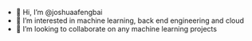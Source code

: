 - 👋 Hi, I’m @joshuaafengbai
- 👀 I’m interested in machine learning, back end engineering and cloud
- 💞️ I’m looking to collaborate on any machine learning projects

<!---
joshuaafengbai/joshuaafengbai is a ✨ special ✨ repository because its `README.md` (this file) appears on your GitHub profile.
You can click the Preview link to take a look at your changes.
--->
